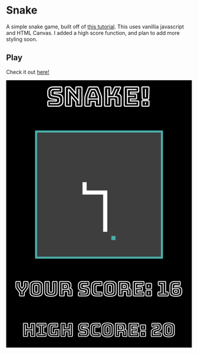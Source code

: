 # Snake

A simple snake game, built off of [this tutorial](https://www.youtube.com/watch?v=21eSpMtJwrc). This uses vanillia javascript and HTML Canvas. I added a high score function, and plan to add more styling soon.

## Play 
Check it out [here!](https://snake-sta.surge.sh/)

![screenshot](screenshot.png)